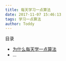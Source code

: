 ```yaml
---
title: 每天学习一点算法
date: 2017-11-07 15:46:13
tags: 学习一点算法
author: Toddy
---
```


目录

- [为什么每天学一点算法](/2017/11/07/2.[算法]为什么每天学习一点算法)
- ...